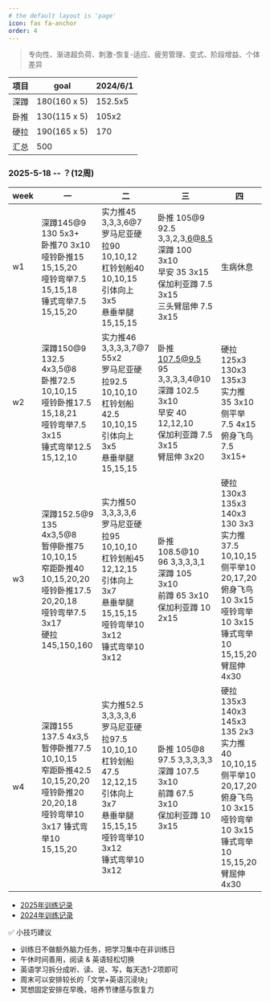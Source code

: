 ```yaml
---
# the default layout is 'page'
icon: fas fa-anchor
order: 4
---
```


> 专向性、渐进超负荷、刺激-恢复-适应、疲劳管理、变式、阶段增益、个体差异

| 项目 | goal         | 2024/6/1 |
| ---- | ------------ | -------- |
| 深蹲 | 180(160 x 5) | 152.5x5  |
| 卧推 | 130(115 x 5) | 105x2    |
| 硬拉 | 190(165 x 5) | 170      |
| 汇总 | 500          |          |

### 2025-5-18 -- ？(12周)

| week | 一     | 二   | 三  | 四  |
| ---- | --| --- | ----- | --- |
| w1   | 深蹲145@9 <br />130 5x3+<br />卧推70 3x10<br />哑铃卧推15 15,15,20<br />哑铃弯举7.5 15,15,18<br />锤式弯举7.5 15,15,20          | 实力推45 3,3,3,6@7<br />罗马尼亚硬拉90 10,10,12<br />杠铃划船40 10,10,15<br />引体向上 3x5<br />悬垂举腿 15,15,15            | 卧推 105@9<br />92.5 3,3,2,3,6@8.5<br />深蹲 100 3x10 <br />早安 35 3x15<br />保加利亚蹲 7.5 3x15<br />三头臂屈伸 7.5 3x15 | 生病休息                                                                             |
| w2   | 深蹲150@9<br />132.5 4x3,5@8<br />卧推72.5 10,10,15<br />哑铃卧推17.5 15,18,21<br />哑铃弯举7.5 3x15<br />锤式弯举12.5 15,12,10 | 实力推46 3,3,3,3,7@7 55x2<br />罗马尼亚硬拉92.5 10,10,10<br />杠铃划船42.5 10,10,15<br />引体向上 3x5<br />悬垂举腿 15,15,15 | 卧推 107.5@9.5<br />95 3,3,3,3,4@10<br />深蹲 102.5 3x10 <br />早安 40 12,12,10<br />保加利亚蹲 7.5 3x15<br />臂屈伸 3x20  | 硬拉 125x3 130x3 135x3 <br />实力推 35 3x10<br />侧平举7.5 4x15<br />俯身飞鸟 7.5 3x15+ |
| w3   | 深蹲152.5@9<br />135 4x3,5@8<br />暂停卧推75 10,10,15<br />窄距卧推40 10,15,20,20<br />哑铃卧推17.5 20,20,18<br />哑铃弯举7.5 3x17<br />硬拉 145,150,160      | 实力推50 3,3,3,3,6<br />罗马尼亚硬拉95 10,10,10<br />杠铃划船45 12,12,15<br />引体向上 3x7<br />悬垂举腿 15,15,15<br />哑铃弯举10 3x12<br />锤式弯举10 3x12          | 卧推 108.5@10<br />96 3,3,3,3,1<br />深蹲 105 3x10 <br />前蹲 65 3x10<br />保加利亚蹲 10 2x15      | 硬拉 130x3 135x3 140x3 130 3x3<br />实力推 37.5 10,10,15<br />侧平举10 20,17,20<br />俯身飞鸟 10 3x15 <br />哑铃弯举10 3x15<br />锤式弯举10 15,15,20<br />臂屈伸 4x30|
| w4   | 深蹲155<br />137.5 4x3,5<br />暂停卧推77.5 10,10,15<br />窄距卧推42.5 10,15,20,20<br />哑铃卧推20 20,20,18<br />哑铃弯举10 3x17 锤式弯举10 15,15,20   | 实力推52.5 3,3,3,3,6<br />罗马尼亚硬拉97.5 10,10,10<br />杠铃划船47.5 12,12,15<br />引体向上 3x7<br />悬垂举腿 15,15,15<br />哑铃弯举10 3x12<br />锤式弯举10 3x12          | 卧推 105@8<br />97.5 3,3,3,3,3<br />深蹲 107.5 3x10 <br />前蹲 67.5 3x10<br />保加利亚蹲 10 3x15      | 硬拉 135x3 140x3 145x3 135 2x3<br />实力推 40 10,10,15<br />侧平举10 20,17,20<br />俯身飞鸟 10 3x15 <br />哑铃弯举10 3x15<br />锤式弯举10 15,15,20<br />臂屈伸 4x30|


- [2025年训练记录](/posts/train-record-2025)
- [2024年训练记录](/posts/train-record-2024)


✅ 小技巧建议

- 训练日不做额外脑力任务，把学习集中在非训练日
- 午休时间善用，阅读 & 英语轻松切换
- 英语学习拆分成听、读、说、写，每天选1-2项即可
- 周末可以安排较长的「文学+英语沉浸块」
- 冥想固定安排在早晚，培养节律感与恢复力

